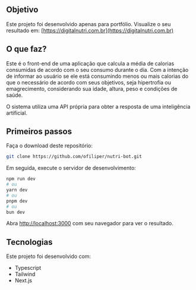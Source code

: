 ## Objetivo

Este projeto foi desenvolvido apenas para portfólio.
Visualize o seu resultado em: [https://digitalnutri.com.br](https://digitalnutri.com.br)

## O que faz?

Este é o front-end de uma aplicação que calcula a média de calorias consumidas de acordo com o seu consumo durante o dia. Com a intenção de informar ao usuário se ele está consumindo menos ou mais calorias do que o necessário de acordo com seus objetivos, seja hipertrofia ou emagrecimento, considerando sua idade, altura, peso e condições de saúde.

O sistema utiliza uma API própria para obter a resposta de uma inteligência artificial.

## Primeiros passos

Faça o download deste repositório:

```bash
git clone https://github.com/ofiliper/nutri-bot.git
```

Em seguida, execute o servidor de desenvolvimento:

```bash
npm run dev
# ou
yarn dev
# ou
pnpm dev
# ou
bun dev
```

Abra [http://localhost:3000](http://localhost:3000) com seu navegador para ver o resultado.

## Tecnologias

Este projeto foi desenvolvido com:

- Typescript
- Tailwind
- Next.js
